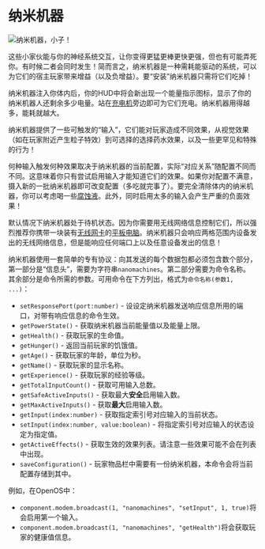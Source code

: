 # 纳米机器

![纳米机器，小子！](oredict:oc:nanomachines)

这些小家伙能与你的神经系统交互，让你变得更猛更棒更快更强，但也有可能弄死你。有时候二者会同时发生！简而言之，纳米机器是一种需耗能驱动的系统，可以为它们的宿主玩家带来增益（以及负增益）。要“安装”纳米机器只需将它们吃掉！

纳米机器注入你体内后，你的HUD中将会新出现一个能量指示图标，显示了你的纳米机器人还剩余多少电量。站在[充电机](../block/charger.md)旁边即可为它们充电。纳米机器用得越多，能耗就越大。

纳米机器提供了一些可触发的“输入”，它们能对玩家造成不同效果，从视觉效果（如在玩家附近产生粒子特效）到可选择的选择药水效果，以及一些更罕见和特殊的行为！

何种输入触发何种效果取决于纳米机器的当前配置，实际“对应关系”随配置不同而不同。这意味着你只有尝试启用输入才能知道它们的效果。如果你对配置不满意，摄入新的一批纳米机器即可改变配置（多吃就完事了）。要完全清除体内的纳米机器，你可以考虑喝一些[腐蚀液](acid.md)。此外，同时启用太多的输入会产生严重的负面效果！

默认情况下纳米机器处于待机状态。因为你需要用无线网络信息控制它们，所以强烈推荐你携带一块装有[无线网卡](wlanCard1.md)的[平板电脑](tablet.md)。纳米机器只会响应两格范围内设备发出的无线网络信息，但是能响应任何端口上以及任意设备发出的信息！

纳米机器使用一套简单的专有协议：向其发送的每个数据包都必须包含数个部分，第一部分是“信息头”，需要为字符串`nanomachines`。第二部分需要为命令名称。其余部分是命令所需的参数。可用命令在下方列出，格式为`命令名称(参数1, ...)`：

- `setResponsePort(port:number)` - 设设定纳米机器发送响应信息所用的端口，对带有响应信息的命令生效。
- `getPowerState()` - 获取纳米机器当前能量值以及能量上限。
- `getHealth()` - 获取玩家的生命值。
- `getHunger()` - 返回当前玩家的饥饿值。
- `getAge()` - 获取玩家的年龄，单位为秒。
- `getName()` - 获取玩家的显示名称。
- `getExperience()` - 获取玩家的经验等级。
- `getTotalInputCount()` -  获取可用输入总数。
- `getSafeActiveInputs()` - 获取最大**安全**启用输入数。
- `getMaxActiveInputs()` - 获取**最大**启用输入数。
- `getInput(index:number)` - 获取指定索引号对应输入的当前状态。
- `setInput(index:number, value:boolean)` - 将指定索引号对应输入的状态设定为指定值。
- `getActiveEffects()` - 获取生效的效果列表。请注意一些效果可能不会在列表中出现。
- `saveConfiguration()` - 玩家物品栏中需要有一份纳米机器，本命令会将当前配置存储到其中。

例如，在OpenOS中：
- `component.modem.broadcast(1, "nanomachines", "setInput", 1, true)`将会启用第一个输入。
- `component.modem.broadcast(1, "nanomachines", "getHealth")`将会获取玩家的健康值信息。
